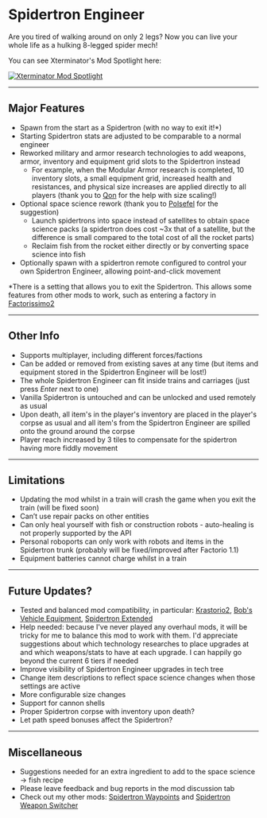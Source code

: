 Spidertron Engineer
==================

Are you tired of walking around on only 2 legs? Now you can live your whole life as a hulking 8-legged spider mech!

You can see Xterminator's Mod Spotlight here:

[![Xterminator Mod Spotlight](https://img.youtube.com/vi/7VceSqA29QY/0.jpg)](https://www.youtube.com/watch?v=7VceSqA29QY)

-----
Major Features
-----

- Spawn from the start as a Spidertron (with no way to exit it!*)
- Starting Spidertron stats are adjusted to be comparable to a normal engineer
- Reworked military and armor research technologies to add weapons, armor, inventory and equipment grid slots to the Spidertron instead
    - For example, when the Modular Armor research is completed, 10 inventory slots, a small equipment grid, increased health and resistances, and physical size increases are applied directly to all players (thank you to [Qon](https://forums.factorio.com/memberlist.php?mode=viewprofile&u=16047) for the help with size scaling!)
- Optional space science rework (thank you to [Polsefel](https://www.reddit.com/r/factorio/comments/ii5k95/altf4_2_spidertron/g34mf8l) for the suggestion)
    - Launch spidertrons into space instead of satellites to obtain space science packs (a spidertron does cost ~3x that of a satellite, but the difference is small compared to the total cost of all the rocket parts)
    - Reclaim fish from the rocket either directly or by converting space science into fish
- Optionally spawn with a spidertron remote configured to control your own Spidertron Engineer, allowing point-and-click movement

*There is a setting that allows you to exit the Spidertron. This allows some features from other mods to work, such as entering a factory in [Factorissimo2](https://mods.factorio.com/mod/Factorissimo2)

-----
Other Info
-----

- Supports multiplayer, including different forces/factions
- Can be added or removed from existing saves at any time (but items and equipment stored in the Spidertron Engineer will be lost!)
- The whole Spidertron Engineer can fit inside trains and carriages (just press *Enter* next to one)
- Vanilla Spidertron is untouched and can be unlocked and used remotely as usual
- Upon death, all item's in the player's inventory are placed in the player's corpse as usual and all item's from the Spidertron Engineer are spilled onto the ground around the corpse
- Player reach increased by 3 tiles to compensate for the spidertron having more fiddly movement

-----
Limitations
-----

- Updating the mod whilst in a train will crash the game when you exit the train (will be fixed soon)
- Can’t use repair packs on other entities
- Can only heal yourself with fish or construction robots - auto-healing is not properly supported by the API
- Personal roboports can only work with robots and items in the Spidertron trunk (probably will be fixed/improved after Factorio 1.1)
- Equipment batteries cannot charge whilst in a train

-----
Future Updates?
-----

- Tested and balanced mod compatibility, in particular: [Krastorio2](https://mods.factorio.com/mod/Krastorio2), [Bob's Vehicle Equipment](https://mods.factorio.com/mod/bobvehicleequipment), [Spidertron Extended](https://mods.factorio.com/mod/spidertron-extended)
- Help needed: because I've never played any overhaul mods, it will be tricky for me to balance this mod to work with them. I'd appreciate suggestions about which technology researches to place upgrades at and which weapons/stats to have at each upgrade. I can happily go beyond the current 6 tiers if needed
- Improve visibility of Spidertron Engineer upgrades in tech tree
- Change item descriptions to reflect space science changes when those settings are active
- More configurable size changes
- Support for cannon shells
- Proper Spidertron corpse with inventory upon death?
- Let path speed bonuses affect the Spidertron?

-----
Miscellaneous
-----

- Suggestions needed for an extra ingredient to add to the space science -> fish recipe
- Please leave feedback and bug reports in the mod discussion tab
- Check out my other mods: [Spidertron Waypoints](https://mods.factorio.com/mod/SpidertronWaypoints) and [Spidertron Weapon Switcher](https://mods.factorio.com/mod/SpidertronWeaponSwitcher)